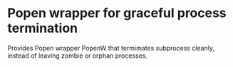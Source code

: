 # Popen wrapper for graceful process termination

Provides Popen wrapper PopenW that termimates subprocess cleanly,
instead of leaving zombie or orphan processes.

